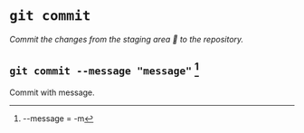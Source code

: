 # `git commit`

*Commit the changes from the staging area :pencil: to the repository.*

## `git commit --message "message"` [^m]

Commit with message.

[^m]: --message = -m
